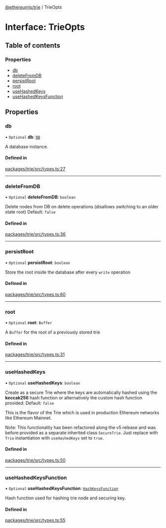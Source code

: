 [@ethereumjs/trie](../README.md) / TrieOpts

# Interface: TrieOpts

## Table of contents

### Properties

- [db](TrieOpts.md#db)
- [deleteFromDB](TrieOpts.md#deletefromdb)
- [persistRoot](TrieOpts.md#persistroot)
- [root](TrieOpts.md#root)
- [useHashedKeys](TrieOpts.md#usehashedkeys)
- [useHashedKeysFunction](TrieOpts.md#usehashedkeysfunction)

## Properties

### db

• `Optional` **db**: [`DB`](DB.md)

A database instance.

#### Defined in

[packages/trie/src/types.ts:27](https://github.com/ethereumjs/ethereumjs-monorepo/blob/master/packages/trie/src/types.ts#L27)

___

### deleteFromDB

• `Optional` **deleteFromDB**: `boolean`

Delete nodes from DB on delete operations (disallows switching to an older state root)
Default: `false`

#### Defined in

[packages/trie/src/types.ts:36](https://github.com/ethereumjs/ethereumjs-monorepo/blob/master/packages/trie/src/types.ts#L36)

___

### persistRoot

• `Optional` **persistRoot**: `boolean`

Store the root inside the database after every `write` operation

#### Defined in

[packages/trie/src/types.ts:60](https://github.com/ethereumjs/ethereumjs-monorepo/blob/master/packages/trie/src/types.ts#L60)

___

### root

• `Optional` **root**: `Buffer`

A `Buffer` for the root of a previously stored trie

#### Defined in

[packages/trie/src/types.ts:31](https://github.com/ethereumjs/ethereumjs-monorepo/blob/master/packages/trie/src/types.ts#L31)

___

### useHashedKeys

• `Optional` **useHashedKeys**: `boolean`

Create as a secure Trie where the keys are automatically hashed using the
**keccak256** hash function or alternatively the custom hash function provided.
Default: `false`

This is the flavor of the Trie which is used in production Ethereum networks
like Ethereum Mainnet.

Note: This functionality has been refactored along the v5 release and was before
provided as a separate inherited class `SecureTrie`. Just replace with `Trie`
instantiation with `useHashedKeys` set to `true`.

#### Defined in

[packages/trie/src/types.ts:50](https://github.com/ethereumjs/ethereumjs-monorepo/blob/master/packages/trie/src/types.ts#L50)

___

### useHashedKeysFunction

• `Optional` **useHashedKeysFunction**: [`HashKeysFunction`](../README.md#hashkeysfunction)

Hash function used for hashing trie node and securing key.

#### Defined in

[packages/trie/src/types.ts:55](https://github.com/ethereumjs/ethereumjs-monorepo/blob/master/packages/trie/src/types.ts#L55)
